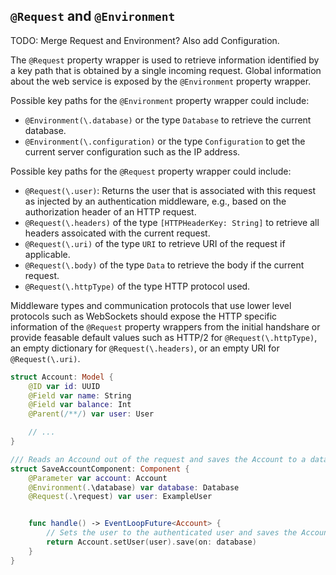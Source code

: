 ## `@Request` and `@Environment`

TODO: Merge Request and Environment? Also add Configuration.

The `@Request` property wrapper is used to retrieve information identified by a key path that is obtained by a single incoming request. Global information about the web service is exposed by the `@Environment` property wrapper. 

Possible key paths for the `@Environment` property wrapper could include:
* `@Environment(\.database)` or the type `Database` to retrieve the current database.
* `@Environment(\.configuration)` or the type `Configuration` to get the current server configuration such as the IP address.

Possible key paths for the `@Request` property wrapper could include:
* `@Request(\.user)`: Returns the user that is associated with this request as injected by an authentication middleware, e.g., based on the authorization header of an HTTP request.
* `@Request(\.headers)` of the type `[HTTPHeaderKey: String]` to retrieve all headers assoicated with the current request.
* `@Request(\.uri)` of the type `URI` to retrieve URI of the request if applicable.
* `@Request(\.body)` of the type `Data` to retrieve the body if the current request.
* `@Request(\.httpType)` of the type HTTP protocol used.  

Middleware types and communication protocols that use lower level protocols such as WebSockets should expose the HTTP specific information of the `@Request` property wrappers from the initial handshare or provide feasable default values such as HTTP/2 for `@Request(\.httpType)`, an empty dictionary for `@Request(\.headers)`, or an empty URI for `@Request(\.uri)`.

```swift
struct Account: Model {
    @ID var id: UUID
    @Field var name: String
    @Field var balance: Int
    @Parent(/**/) var user: User

    // ...
}

/// Reads an Accound out of the request and saves the Account to a database
struct SaveAccountComponent: Component {
    @Parameter var account: Account
    @Environment(.\database) var database: Database 
    @Request(.\request) var user: ExampleUser 


    func handle() -> EventLoopFuture<Account> {
        // Sets the user to the authenticated user and saves the Account to the database (async operation).
        return Account.setUser(user).save(on: database)
    }
}
```
